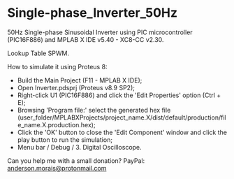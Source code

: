# Single-phase_Inverter_50Hz
50Hz Single-phase Sinusoidal Inverter using PIC microcontroller (PIC16F886) and MPLAB X IDE v5.40 - XC8-CC v2.30.

Lookup Table SPWM.

How to simulate it using Proteus 8:

- Build the Main Project (F11 - MPLAB X IDE);
- Open Inverter.pdsprj (Proteus v8.9 SP2);
- Right-click U1 (PIC16F886) and click the 'Edit Properties' option (Ctrl + E);
- Browsing 'Program file:' select the generated hex file (user_folder/MPLABXProjects/project_name.X/dist/default/production/file_name.X.production.hex);
- Click the 'OK' button to close the 'Edit Component' window and click the play button to run the simulation;
- Menu bar / Debug / 3. Digital Oscilloscope.

Can you help me with a small donation? PayPal: anderson.morais@protonmail.com
